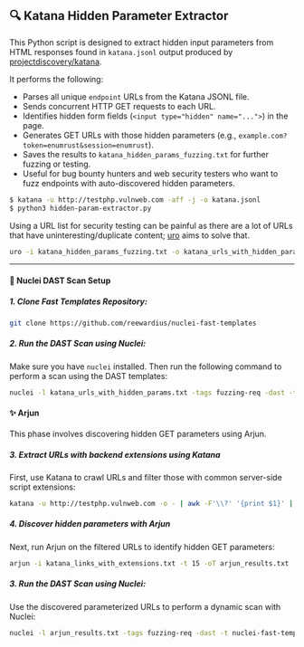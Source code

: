 ## 🔍 Katana Hidden Parameter Extractor

This Python script is designed to extract hidden input parameters from HTML responses found in `katana.jsonl` output produced by [projectdiscovery/katana](https://github.com/projectdiscovery/katana).

It performs the following:

- Parses all unique `endpoint` URLs from the Katana JSONL file.
- Sends concurrent HTTP GET requests to each URL.
- Identifies hidden form fields (`<input type="hidden" name="...">`) in the page.
- Generates GET URLs with those hidden parameters (e.g., `example.com?token=enumrust&session=enumrust`).
- Saves the results to `katana_hidden_params_fuzzing.txt` for further fuzzing or testing.
- Useful for bug bounty hunters and web security testers who want to fuzz endpoints with auto-discovered hidden parameters.
```bash
$ katana -u http://testphp.vulnweb.com -aff -j -o katana.jsonl
$ python3 hidden-param-extractor.py
```
Using a URL list for security testing can be painful as there are a lot of URLs that have uninteresting/duplicate content; [uro](https://github.com/s0md3v/uro) aims to solve that.
```bash
uro -i katana_hidden_params_fuzzing.txt -o katana_urls_with_hidden_params.txt
```
---
#### 🚀 Nuclei DAST Scan Setup

##### 1. Clone Fast Templates Repository:
```bash
git clone https://github.com/reewardius/nuclei-fast-templates
```
##### 2. Run the DAST Scan using Nuclei:
Make sure you have `nuclei` installed. Then run the following command to perform a scan using the DAST templates:
```bash
nuclei -l katana_urls_with_hidden_params.txt -tags fuzzing-req -dast -t nuclei-fast-templates/ -o hidden_params_dast_results.txt
```

#### ✨ Arjun

This phase involves discovering hidden GET parameters using Arjun.

##### 3. Extract URLs with backend extensions using Katana

First, use Katana to crawl URLs and filter those with common server-side script extensions:
```bash
katana -u http://testphp.vulnweb.com -o - | awk -F'\\?' '{print $1}' | sort -u | grep -Ei '\.(php|asp|aspx|ashx|jsp|jspx|cgi|pl|py|rb|cfm)$' > katana_links_with_extensions.txt
```
##### 4. Discover hidden parameters with Arjun

Next, run Arjun on the filtered URLs to identify hidden GET parameters:
```bash
arjun -i katana_links_with_extensions.txt -t 15 -oT arjun_results.txt
```
##### 3. Run the DAST Scan using Nuclei:

Use the discovered parameterized URLs to perform a dynamic scan with Nuclei:
```bash
nuclei -l arjun_results.txt -tags fuzzing-req -dast -t nuclei-fast-templates/ -o arjun_params_dast_results.txt
```

